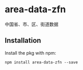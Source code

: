 # area-data-zfn
中国省、市、区、街道数据

## Installation
Install the pkg with npm:

```
npm install area-data-zfn --save


